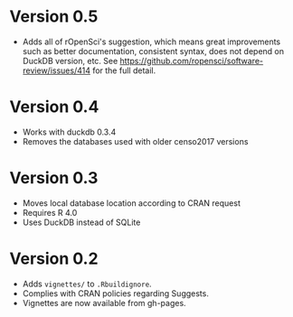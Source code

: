# Version 0.5

- Adds all of rOpenSci's suggestion, which means great improvements such as
 better documentation, consistent syntax, does not depend on DuckDB version, etc.
 See https://github.com/ropensci/software-review/issues/414 for the full detail.
 
# Version 0.4

- Works with duckdb 0.3.4
- Removes the databases used with older censo2017 versions

# Version 0.3

- Moves local database location according to CRAN request
- Requires R 4.0
- Uses DuckDB instead of SQLite

# Version 0.2

- Adds `vignettes/` to `.Rbuildignore`.
- Complies with CRAN policies regarding Suggests.
- Vignettes are now available from gh-pages.
